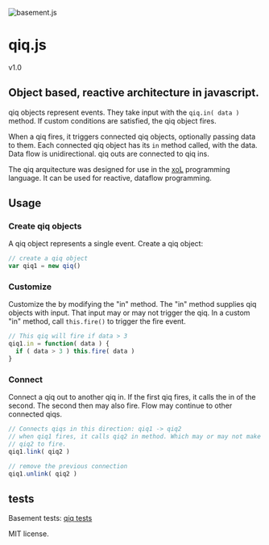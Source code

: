![basement.js](http://lignixz.github.io/qiq.js/img/qiq2.svg)

# qiq.js
v1.0

## Object based, reactive architecture in javascript.

qiq objects represent events. They take input with the ```qiq.in( data )```
method. If custom conditions are satisfied, the qiq object fires.

When a qiq fires, it triggers connected qiq objects, optionally passing data
to them. Each connected qiq object has its ```in``` method called, with the
data. Data flow is unidirectional. qiq outs are connected to qiq ins.

The qiq arquitecture was designed for use in the [xoL](http://lignixz.github.com/xoL/) programming language.
It can be used for reactive, dataflow programming.

## Usage

### Create qiq objects
A qiq object represents a single event. Create a qiq object:

```javascript
// create a qiq object
var qiq1 = new qiq()
```

### Customize
 Customize the  by modifying the "in" method. The "in" method supplies
 qiq objects with input. That input may or may not trigger the qiq.
 In a custom "in" method, call ```this.fire()``` to trigger the fire
 event.
```javascript
// This qiq will fire if data > 3
qiq1.in = function( data ) {
  if ( data > 3 ) this.fire( data )
}
```

### Connect
Connect a qiq out to another qiq in. If the first qiq fires, it calls the in
of the second. The second then may also fire. Flow may continue to other
connected qiqs.
```javascript
// Connects qiqs in this direction: qiq1 -> qiq2
// when qiq1 fires, it calls qiq2 in method. Which may or may not make
// qiq2 to fire.
qiq1.link( qiq2 )

// remove the previous connection
qiq1.unlink( qiq2 )
```

## tests
Basement tests: [qiq tests](http://lignixz.github.com/qiq.js/)

MIT license.
